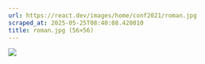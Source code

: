 ```yaml
---
url: https://react.dev/images/home/conf2021/roman.jpg
scraped_at: 2025-05-25T08:40:08.428010
title: roman.jpg (56×56)
---
```


![](https://react.dev/images/home/conf2021/roman.jpg)

